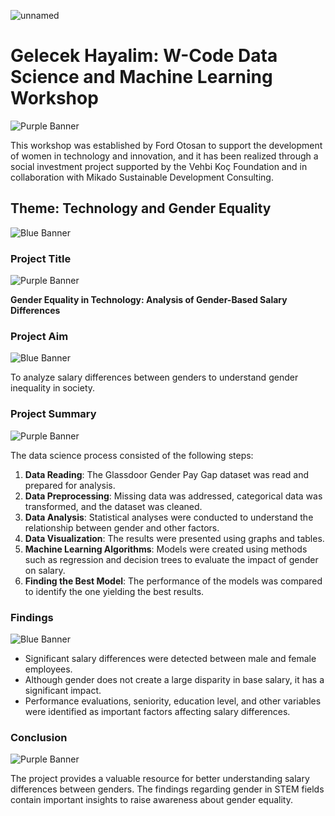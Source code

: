 
![unnamed](https://github.com/user-attachments/assets/696379aa-3e1e-4b5b-a158-a75b6c01884f)

# Gelecek Hayalim: W-Code Data Science and Machine Learning Workshop
![Purple Banner](https://img.shields.io/badge/_______________________________________________________________________________________________________________________________________%20-purple?style=flat-square)

This workshop was established by Ford Otosan to support the development of women in technology and innovation, and it has been realized through a social investment project supported by the Vehbi Koç Foundation and in collaboration with Mikado Sustainable Development Consulting.

## Theme: Technology and Gender Equality 
![Blue Banner](https://img.shields.io/badge/___________________________________________________________________________________________________________________%20-blue?style=flat-square)

### Project Title
![Purple Banner](https://img.shields.io/badge/_______________________________%20-purple?style=flat-square)

**Gender Equality in Technology: Analysis of Gender-Based Salary Differences**

### Project Aim
![Blue Banner](https://img.shields.io/badge/_______________________________%20-blue?style=flat-square)

To analyze salary differences between genders to understand gender inequality in society.

### Project Summary
![Purple Banner](https://img.shields.io/badge/___________________________________________%20-purple?style=flat-square)

The data science process consisted of the following steps:

1. **Data Reading**: The Glassdoor Gender Pay Gap dataset was read and prepared for analysis.
2. **Data Preprocessing**: Missing data was addressed, categorical data was transformed, and the dataset was cleaned.
3. **Data Analysis**: Statistical analyses were conducted to understand the relationship between gender and other factors.
4. **Data Visualization**: The results were presented using graphs and tables.
5. **Machine Learning Algorithms**: Models were created using methods such as regression and decision trees to evaluate the impact of gender on salary.
6. **Finding the Best Model**: The performance of the models was compared to identify the one yielding the best results.

### Findings
![Blue Banner](https://img.shields.io/badge/_____________________%20-blue?style=flat-square)

- Significant salary differences were detected between male and female employees.
- Although gender does not create a large disparity in base salary, it has a significant impact.
- Performance evaluations, seniority, education level, and other variables were identified as important factors affecting salary differences.

### Conclusion
![Purple Banner](https://img.shields.io/badge/___________________________%20-purple?style=flat-square)

The project provides a valuable resource for better understanding salary differences between genders. The findings regarding gender in STEM fields contain important insights to raise awareness about gender equality.
